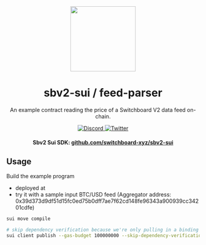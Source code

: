 <div align="center">
  <a href="#">
    <img height="170" src="https://github.com/switchboard-xyz/sbv2-core/raw/main/website/static/img/icons/switchboard/avatar.svg" />
  </a>

  <h1>sbv2-sui / feed-parser</h1>
  <p>An example contract reading the price of a Switchboard V2 data feed on-chain.</p>
  <p>
    <a href="https://discord.gg/switchboardxyz">
      <img alt="Discord" src="https://img.shields.io/discord/841525135311634443?color=blueviolet&logo=discord&logoColor=white">
    </a>
    <a href="https://twitter.com/switchboardxyz">
      <img alt="Twitter" src="https://img.shields.io/twitter/follow/switchboardxyz?label=Follow+Switchboard" />
    </a>
  </p>

  <h4>
    <strong>Sbv2 Sui SDK: </strong><a href="https://github.com/switchboard-xyz/sbv2-sui">github.com/switchboard-xyz/sbv2-sui</a>
  </h4>
</div>

## Usage

Build the example program

- deployed at
- try it with a sample input BTC/USD feed (Aggregator address: 0x39d373d9df51d15fc0ed75b0dff7ae7f62cd148fe96343a900939cc34201cdfe)

```bash
sui move compile

# skip dependency verification because we're only pulling in a binding (not the full source)
sui client publish --gas-budget 100000000 --skip-dependency-verification
```
